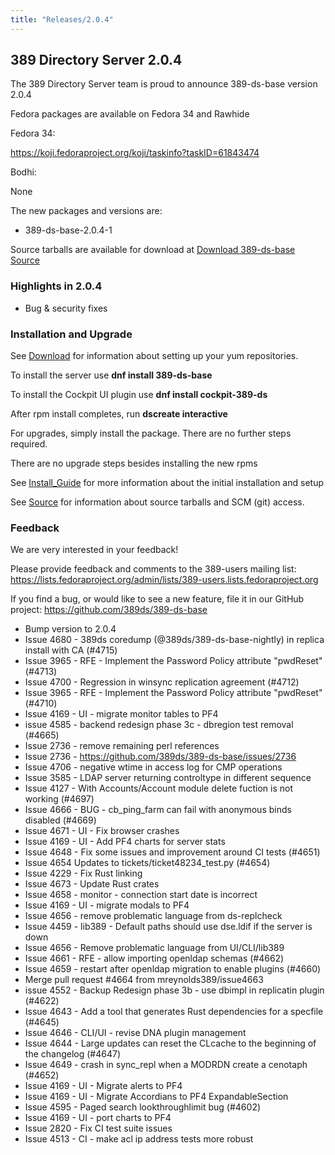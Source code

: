 ```yaml
---
title: "Releases/2.0.4"
---
```


389 Directory Server 2.0.4
-----------------------------

The 389 Directory Server team is proud to announce 389-ds-base version 2.0.4

Fedora packages are available on Fedora 34 and Rawhide

Fedora 34:

<https://koji.fedoraproject.org/koji/taskinfo?taskID=61843474>

Bodhi:

None

The new packages and versions are:

- 389-ds-base-2.0.4-1

Source tarballs are available for download at [Download 389-ds-base Source](https://github.com/389ds/389-ds-base/archive/389-ds-base-2.0.4.tar.gz)

### Highlights in 2.0.4

- Bug & security fixes

### Installation and Upgrade 

See [Download](../download.html) for information about setting up your yum repositories.

To install the server use **dnf install 389-ds-base**

To install the Cockpit UI plugin use **dnf install cockpit-389-ds**

After rpm install completes, run **dscreate interactive**

For upgrades, simply install the package.  There are no further steps required.

There are no upgrade steps besides installing the new rpms 

See [Install\_Guide](../howto/howto-install-389.html) for more information about the initial installation and setup

See [Source](../development/source.html) for information about source tarballs and SCM (git) access.

### Feedback

We are very interested in your feedback!

Please provide feedback and comments to the 389-users mailing list: <https://lists.fedoraproject.org/admin/lists/389-users.lists.fedoraproject.org>

If you find a bug, or would like to see a new feature, file it in our GitHub project: <https://github.com/389ds/389-ds-base>

- Bump version to 2.0.4
- Issue 4680 - 389ds coredump (@389ds/389-ds-base-nightly) in replica install with CA (#4715)
- Issue 3965 - RFE - Implement the Password Policy attribute "pwdReset" (#4713)
- Issue 4700 - Regression in winsync replication agreement (#4712)
- Issue 3965 - RFE - Implement the Password Policy attribute "pwdReset" (#4710)
- Issue 4169 - UI - migrate monitor tables to PF4
- issue 4585 - backend redesign phase 3c - dbregion test removal (#4665)
- Issue 2736 - remove remaining perl references
- Issue 2736 - https://github.com/389ds/389-ds-base/issues/2736
- Issue 4706 - negative wtime in access log for CMP operations
- Issue 3585 - LDAP server returning controltype in different sequence
- Issue 4127 - With Accounts/Account module delete fuction is not working (#4697)
- Issue 4666 - BUG - cb_ping_farm can fail with anonymous binds disabled (#4669)
- Issue 4671 - UI - Fix browser crashes
- Issue 4169 - UI - Add PF4 charts for server stats
- Issue 4648 - Fix some issues and improvement around CI tests (#4651)
- Issue  4654  Updates to tickets/ticket48234_test.py  (#4654)
- Issue 4229 - Fix Rust linking
- Issue 4673 - Update Rust crates
- Issue 4658 - monitor - connection start date is incorrect
- Issue 4169 - UI - migrate modals to PF4
- Issue 4656 - remove problematic language from ds-replcheck
- Issue 4459 - lib389 - Default paths should use dse.ldif if the server is down
- Issue 4656 - Remove problematic language from UI/CLI/lib389
- Issue 4661 - RFE - allow importing openldap schemas (#4662)
- Issue 4659 - restart after openldap migration to enable plugins (#4660)
- Merge pull request #4664 from mreynolds389/issue4663
- issue 4552 - Backup Redesign phase 3b - use dbimpl in replicatin plugin (#4622)
- Issue 4643 - Add a tool that generates Rust dependencies for a specfile (#4645)
- Issue 4646 - CLI/UI - revise DNA plugin management
- Issue 4644 - Large updates can reset the CLcache to the beginning of the changelog (#4647)
- Issue 4649 - crash in sync_repl when a MODRDN create a cenotaph (#4652)
- Issue 4169 - UI - Migrate alerts to PF4
- Issue 4169 - UI - Migrate Accordians to PF4 ExpandableSection
- Issue 4595 - Paged search lookthroughlimit bug (#4602)
- Issue 4169 - UI - port charts to PF4
- Issue 2820 - Fix CI test suite issues
- Issue 4513 - CI - make acl ip address tests more robust
